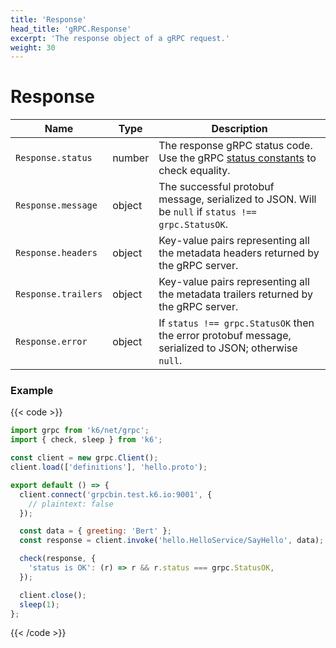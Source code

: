 ```yaml
---
title: 'Response'
head_title: 'gRPC.Response'
excerpt: 'The response object of a gRPC request.'
weight: 30
---
```


# Response

| Name                | Type   | Description                                                                                                                                                      |
| ------------------- | ------ | ---------------------------------------------------------------------------------------------------------------------------------------------------------------- |
| `Response.status`   | number | The response gRPC status code. Use the gRPC [status constants](https://grafana.com/docs/k6/<K6_VERSION>/javascript-api/k6-net-grpc/constants) to check equality. |
| `Response.message`  | object | The successful protobuf message, serialized to JSON. Will be `null` if `status !== grpc.StatusOK`.                                                               |
| `Response.headers`  | object | Key-value pairs representing all the metadata headers returned by the gRPC server.                                                                               |
| `Response.trailers` | object | Key-value pairs representing all the metadata trailers returned by the gRPC server.                                                                              |
| `Response.error`    | object | If `status !== grpc.StatusOK` then the error protobuf message, serialized to JSON; otherwise `null`.                                                             |

### Example

{{< code >}}

```javascript
import grpc from 'k6/net/grpc';
import { check, sleep } from 'k6';

const client = new grpc.Client();
client.load(['definitions'], 'hello.proto');

export default () => {
  client.connect('grpcbin.test.k6.io:9001', {
    // plaintext: false
  });

  const data = { greeting: 'Bert' };
  const response = client.invoke('hello.HelloService/SayHello', data);

  check(response, {
    'status is OK': (r) => r && r.status === grpc.StatusOK,
  });

  client.close();
  sleep(1);
};
```

{{< /code >}}
